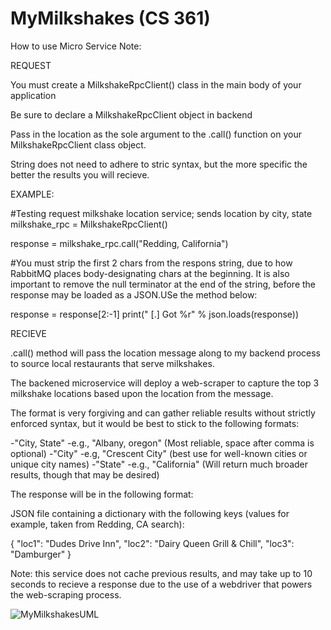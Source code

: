 # MyMilkshakes (CS 361)
How to use Micro Service Note: 

REQUEST

You must create a  MilkshakeRpcClient() class in the main body of your application

Be sure to declare a MilkshakeRpcClient object in backend

Pass in the location as the sole argument to the .call() function on your MilkshakeRpcClient class object.

String does not need to adhere to stric syntax, but the more specific the better the results you will recieve.

EXAMPLE:

#Testing request milkshake location service; sends location by city, state
milkshake_rpc = MilkshakeRpcClient()

response = milkshake_rpc.call("Redding, California")

#You must strip the first 2 chars from the respons string, due to how RabbitMQ places body-designating chars at the beginning. It is also important to remove the null terminator at the end of the string, before the response may be loaded as a JSON.USe the method below:

response = response[2:-1]
print(" [.] Got %r" % json.loads(response))

RECIEVE

.call() method will pass the location message along to my backend process to source local restaurants that serve milkshakes.

The backened microservice will deploy a web-scraper to capture the top 3 milkshake locations based upon the location from the message.

The format is very forgiving and can gather reliable results without strictly enforced syntax, but it would be best to stick to the following formats:

-"City, State"
  -e.g., "Albany, oregon" (Most reliable, space after comma is optional)
-"City"
  -e.g, "Crescent City" (best use for well-known cities or unique city names)
-"State"
  -e.g., "California" (Will return much broader results, though that may be desired)

The response will be in the following format:

JSON file containing a dictionary with the following keys (values for example, taken from Redding, CA search):

{
    "loc1": "Dudes Drive Inn", 
    "loc2": "Dairy Queen Grill & Chill", 
    "loc3": "Damburger"
}
  
Note: this service does not cache previous results, and may take up to 10 seconds to recieve a response due to the use of a webdriver that powers the web-scraping process.
  
![MyMilkshakesUML](https://user-images.githubusercontent.com/86382179/181436708-d2e8d528-3bd7-47e1-a021-03702198aefa.png)
